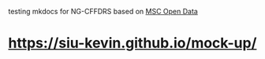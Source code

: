 testing mkdocs for NG-CFFDRS based on [MSC Open Data](https://eccc-msc.github.io/open-data/)

# https://siu-kevin.github.io/mock-up/
